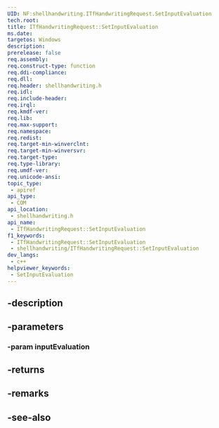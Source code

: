 ```yaml
---
UID: NF:shellhandwriting.ITfHandwritingRequest.SetInputEvaluation
tech.root: 
title: ITfHandwritingRequest::SetInputEvaluation
ms.date: 
targetos: Windows
description: 
prerelease: false
req.assembly: 
req.construct-type: function
req.ddi-compliance: 
req.dll: 
req.header: shellhandwriting.h
req.idl: 
req.include-header: 
req.irql: 
req.kmdf-ver: 
req.lib: 
req.max-support: 
req.namespace: 
req.redist: 
req.target-min-winverclnt: 
req.target-min-winversvr: 
req.target-type: 
req.type-library: 
req.umdf-ver: 
req.unicode-ansi: 
topic_type:
 - apiref
api_type:
 - COM
api_location:
 - shellhandwriting.h
api_name:
 - ITfHandwritingRequest::SetInputEvaluation
f1_keywords:
 - ITfHandwritingRequest::SetInputEvaluation
 - shellhandwriting/ITfHandwritingRequest::SetInputEvaluation
dev_langs:
 - c++
helpviewer_keywords:
 - SetInputEvaluation
---
```


## -description

## -parameters

### -param inputEvaluation

## -returns

## -remarks

## -see-also


